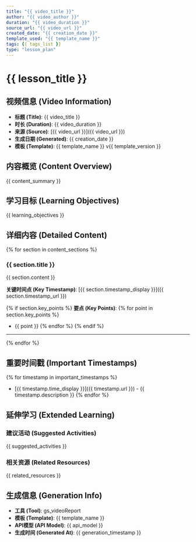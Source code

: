 ```yaml
---
title: "{{ video_title }}"
author: "{{ video_author }}"
duration: "{{ video_duration }}"
source_url: "{{ video_url }}"
created_date: "{{ creation_date }}"
template_used: "{{ template_name }}"
tags: {{ tags_list }}
type: "lesson_plan"
---
```


# {{ lesson_title }}

## 视频信息 (Video Information)
- **标题 (Title)**: {{ video_title }}
- **时长 (Duration)**: {{ video_duration }}
- **来源 (Source)**: [{{ video_url }}]({{ video_url }})
- **生成日期 (Generated)**: {{ creation_date }}
- **模板 (Template)**: {{ template_name }} v{{ template_version }}

## 内容概览 (Content Overview)
{{ content_summary }}

## 学习目标 (Learning Objectives)
{{ learning_objectives }}

## 详细内容 (Detailed Content)

{% for section in content_sections %}
### {{ section.title }}

{{ section.content }}

**关键时间点 (Key Timestamp)**: [{{ section.timestamp_display }}]({{ section.timestamp_url }})

{% if section.key_points %}
**要点 (Key Points)**:
{% for point in section.key_points %}
- {{ point }}
{% endfor %}
{% endif %}

---
{% endfor %}

## 重要时间戳 (Important Timestamps)

{% for timestamp in important_timestamps %}
- [{{ timestamp.time_display }}]({{ timestamp.url }}) - {{ timestamp.description }}
{% endfor %}

## 延伸学习 (Extended Learning)

### 建议活动 (Suggested Activities)
{{ suggested_activities }}

### 相关资源 (Related Resources)
{{ related_resources }}

## 生成信息 (Generation Info)
- **工具 (Tool)**: gs_videoReport
- **模板 (Template)**: {{ template_name }}
- **API模型 (API Model)**: {{ api_model }}
- **生成时间 (Generated At)**: {{ generation_timestamp }}
